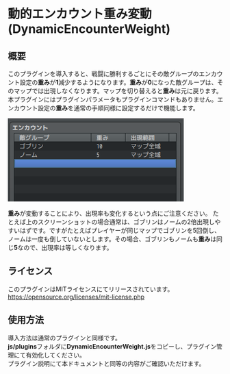 # 動的エンカウント重み変動(DynamicEncounterWeight)

## 概要
このプラグインを導入すると、戦闘に勝利するごとにその敵グループのエンカウント設定の**重み**が**1**減少するようになります。**重み**が**0**になった敵グループは、そのマップでは出現しなくなります。マップを切り替えると**重み**は元に戻ります。
本プラグインにはプラグインパラメータもプラグインコマンドもありません。エンカウント設定の**重み**を通常の手順同様に設定するだけで機能します。

![DynamicEncounterWeight](https://github.com/nz-prism/RPG-Maker-MZ/blob/master/ReadmeImages/DynamicEncounterWeight1.png)

**重み**が変動することにより、出現率も変化するという点にご注意ください。
たとえば上のスクリーンショットの場合通常は、ゴブリンはノームの2倍出現しやすいはずです。ですがたとえばプレイヤーが同じマップでゴブリンを5回倒し、ノームは一度も倒していないとします。その場合、ゴブリンもノームも**重み**は同じ**5**なので、出現率は等しくなります。


## ライセンス
このプラグインはMITライセンスにてリリースされています。  
https://opensource.org/licenses/mit-license.php


## 使用方法
導入方法は通常のプラグインと同様です。  
**js/plugins**フォルダに**DynamicEncounterWeight.js**をコピーし、プラグイン管理にて有効化してください。  
プラグイン説明にて本ドキュメントと同等の内容がご確認いただけます。
